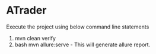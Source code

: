 # ATrader

Execute the project using below command line statements

1. mvn clean verify
2. bash mvn allure:serve - This will generate allure report.
